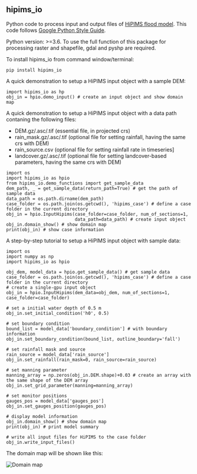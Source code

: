 hipims_io
--------
Python code to process input and output files of [HiPIMS flood model](https://github.com/HEMLab/hipims). This code follows [Google Python Style Guide](http://google.github.io/styleguide/pyguide.html).

Python version: >=3.6. To use the full function of this package for processing raster and shapefile, gdal and pyshp are required.

To install hipims_io from command window/terminal:
```
pip install hipims_io
```
A quick demonstration to setup a HiPIMS input object with a sample DEM:
```
import hipims_io as hp
obj_in = hpio.demo_input() # create an input object and show domain map
```
A quick demonstration to setup a HiPIMS input object with a data path contaning the following files:
- DEM.gz/.asc/.tif (essential file, in projected crs)
- rain_mask.gz/.asc/.tif (optional file for setting rainfall, having the same crs with DEM)
- rain_source.csv (optional file for setting rainfall rate in timeseries]
- landcover.gz/.asc/.tif (optional file for setting landcover-based parameters, having the same crs with DEM)

```
import os
import hipims_io as hpio
from hipims_io.demo_functions import get_sample_data
dem_path, _ = get_sample_data(return_path=True) # get the path of sample data
data_path = os.path.dirname(dem_path)
case_folder = os.path.join(os.getcwd(), 'hipims_case') # define a case folder in the current directory
obj_in = hpio.InputHipims(case_folder=case_folder, num_of_sections=1, 
                          data_path=data_path) # create input object
obj_in.domain_show() # show domain map
print(obj_in) # show case information
```

A step-by-step tutorial to setup a HiPIMS input object with sample data:


```
import os
import numpy as np
import hipims_io as hpio

obj_dem, model_data = hpio.get_sample_data() # get sample data
case_folder = os.path.join(os.getcwd(), 'hipims_case') # define a case folder in the current directory
# create a single-gpu input object
obj_in = hpio.InputHipims(dem_data=obj_dem, num_of_sections=1, case_folder=case_folder)

# set a initial water depth of 0.5 m
obj_in.set_initial_condition('h0', 0.5)

# set boundary condition
bound_list = model_data['boundary_condition'] # with boundary information
obj_in.set_boundary_condition(bound_list, outline_boundary='fall')

# set rainfall mask and source
rain_source = model_data['rain_source']
obj_in.set_rainfall(rain_mask=0, rain_source=rain_source)

# set manning parameter
manning_array = np.zeros(obj_in.DEM.shape)+0.03 # create an array with the same shape of the DEM array
obj_in.set_grid_parameter(manning=manning_array)

# set monitor positions
gauges_pos = model_data['gauges_pos']
obj_in.set_gauges_position(gauges_pos) 

# display model information
obj_in.domain_show() # show domain map
print(obj_in) # print model summary

# write all input files for HiPIMS to the case folder
obj_in.write_input_files() 

```

The domain map will be shown like this:

![Domain map](https://github.com/mingxiaodong/hipims_io_python/blob/master/hipims_io/sample/domain_map.png)
